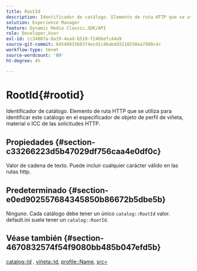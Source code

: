 ```yaml
---
title: RootId
description: Identificador de catálogo. Elemento de ruta HTTP que se utiliza para identificar este catálogo en el especificador de objeto de perfil de viñeta, material o ICC de las solicitudes HTTP.
solution: Experience Manager
feature: Dynamic Media Classic,SDK/API
role: Developer,User
exl-id: cc34087a-8a19-4ead-b510-f2466efc44a9
source-git-commit: 8454991568374ecd1c4babdd3210250ea7988c4c
workflow-type: tm+mt
source-wordcount: '89'
ht-degree: 4%

---
```


# RootId{#rootid}

Identificador de catálogo. Elemento de ruta HTTP que se utiliza para identificar este catálogo en el especificador de objeto de perfil de viñeta, material o ICC de las solicitudes HTTP.

## Propiedades {#section-c33266223d5b47029df756caa4e0df0c}

Valor de cadena de texto. Puede incluir cualquier carácter válido en las rutas http.

## Predeterminado {#section-e0ed902557684345850b86672b5dbe5b}

Ninguno. Cada catálogo debe tener un único `catalog::RootId` valor. default.ini suele tener un `catalog::RootId`.

## Véase también {#section-4670832574f54f9080bb485b047efd5b}

[catalog::Id](../../../../../ir-api/material-cat/image-rendering-api-ref/c-ir-material-catalog/c-ir-material-data-reference/r-ir-id.md#reference-cba2a53a952e403fb57a4e8569f9cf85) , [viñeta::Id](../../../../../ir-api/material-cat/image-rendering-api-ref/c-ir-material-catalog/c-ir-vignette-map-reference/r-ir-id-vignette.md#reference-2a7ba758924b4757b3234942304db7fd), [profile::Name](../../../../../ir-api/material-cat/image-rendering-api-ref/c-ir-material-catalog/c-ir-macro-definition-reference/r-ir-name.md#reference-63b663d2052545ffab030a23e7060b1e), [src=](../../../../../ir-api/http-protocol/image-rendering-api-ref/c-ir-http-protocol-ref/c-ir-http-protocol-command-reference/r-ir-src.md#reference-62c98abad22149d68d405ed6aaff8272)
